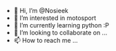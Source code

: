 - 👋 Hi, I’m @Nosieek
- 👀 I’m interested in motosport
- 🌱 I’m currently learning python :P
- 💞️ I’m looking to collaborate on ...
- 📫 How to reach me ...
